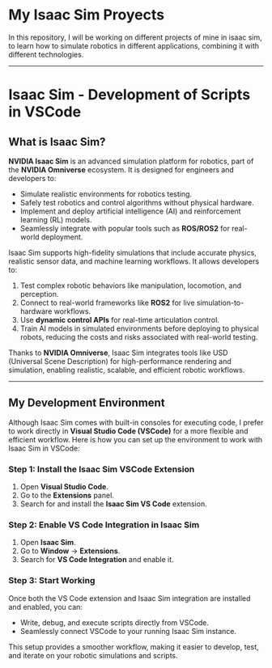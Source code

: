 # My Isaac Sim Proyects

In this repository, I will be working on different projects of mine in isaac sim, to learn how to simulate robotics in different applications, combining it with different technologies.

---

# Isaac Sim - Development of Scripts in VSCode

## What is Isaac Sim?

**NVIDIA Isaac Sim** is an advanced simulation platform for robotics, part of the **NVIDIA Omniverse** ecosystem. It is designed for engineers and developers to:

- Simulate realistic environments for robotics testing.
- Safely test robotics and control algorithms without physical hardware.
- Implement and deploy artificial intelligence (AI) and reinforcement learning (RL) models.
- Seamlessly integrate with popular tools such as **ROS/ROS2** for real-world deployment.

Isaac Sim supports high-fidelity simulations that include accurate physics, realistic sensor data, and machine learning workflows. It allows developers to:

1. Test complex robotic behaviors like manipulation, locomotion, and perception.
2. Connect to real-world frameworks like **ROS2** for live simulation-to-hardware workflows.
3. Use **dynamic control APIs** for real-time articulation control.
4. Train AI models in simulated environments before deploying to physical robots, reducing the costs and risks associated with real-world testing.

Thanks to **NVIDIA Omniverse**, Isaac Sim integrates tools like USD (Universal Scene Description) for high-performance rendering and simulation, enabling realistic, scalable, and efficient robotic workflows.

---

## My Development Environment

Although Isaac Sim comes with built-in consoles for executing code, I prefer to work directly in **Visual Studio Code (VSCode)** for a more flexible and efficient workflow. Here is how you can set up the environment to work with Isaac Sim in VSCode:

### Step 1: Install the Isaac Sim VSCode Extension
1. Open **Visual Studio Code**.
2. Go to the **Extensions** panel.
3. Search for and install the **Isaac Sim VS Code** extension.

### Step 2: Enable VS Code Integration in Isaac Sim
1. Open **Isaac Sim**.
2. Go to **Window** -> **Extensions**.
3. Search for **VS Code Integration** and enable it.

### Step 3: Start Working
Once both the VS Code extension and Isaac Sim integration are installed and enabled, you can:
- Write, debug, and execute scripts directly from VSCode.
- Seamlessly connect VSCode to your running Isaac Sim instance.

This setup provides a smoother workflow, making it easier to develop, test, and iterate on your robotic simulations and scripts.
